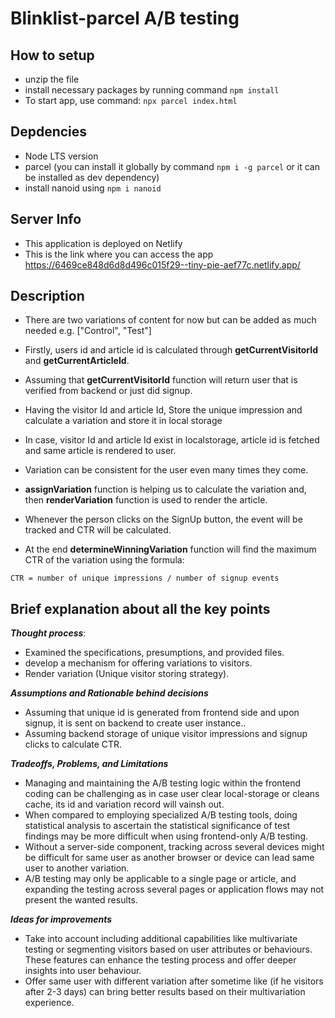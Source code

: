 # Blinklist-parcel A/B testing

## How to setup

- unzip the file
- install necessary packages by running command `npm install`
- To start app, use command: `npx parcel index.html`

## Depdencies

- Node LTS version
- parcel (you can install it globally by command `npm i -g parcel` or it can be installed as dev dependency)
- install nanoid using `npm i nanoid`

## Server Info

- This application is deployed on Netlify
- This is the link where you can access the app https://6469ce848d6d8d496c015f29--tiny-pie-aef77c.netlify.app/

## Description

- There are two variations of content for now but can be added as much needed e.g. ["Control", "Test"]

- Firstly, users id and article id is calculated through **getCurrentVisitorId** and **getCurrentArticleId**.

- Assuming that **getCurrentVisitorId** function will return user that is verified from backend or just did signup.

- Having the visitor Id and article Id, Store the unique impression and calculate a variation and store it in local storage

- In case, visitor Id and article Id exist in localstorage, article id is fetched and same article is rendered to user.

- Variation can be consistent for the user even many times they come.

- **assignVariation** function is helping us to calculate the variation and, then **renderVariation** function is used to render the article.

- Whenever the person clicks on the SignUp button, the event will be tracked and CTR will be calculated.

- At the end **determineWinningVariation** function will find the maximum CTR of the variation using the formula:

`CTR = number of unique impressions / number of signup events`


## Brief explanation about all the key points

**_Thought process_**:

- Examined the specifications, presumptions, and provided files.
- develop a mechanism for offering variations to visitors.
- Render variation (Unique visitor storing strategy).

**_Assumptions and Rationable behind decisions_**

- Assuming that unique id is generated from frontend side and upon signup, it is sent on backend to create user instance..
- Assuming backend storage of unique visitor impressions and signup clicks to calculate CTR.

**_Tradeoffs, Problems, and Limitations_**

- Managing and maintaining the A/B testing logic within the frontend coding can be challenging as in case user clear local-storage or cleans cache, its id and variation record will vainsh out.
- When compared to employing specialized A/B testing tools, doing statistical analysis to ascertain the statistical significance of test findings may be more difficult when using frontend-only A/B testing.
- Without a server-side component, tracking across several devices might be difficult for same user as another browser or device can lead same user to another variation.
- A/B testing may only be applicable to a single page or article, and expanding the testing across several pages or application flows may not present the wanted results.

**_Ideas for improvements_**

- Take into account including additional capabilities like multivariate testing or segmenting visitors based on user attributes or behaviours. These features can enhance the testing process and offer deeper insights into user behaviour.
- Offer same user with different variation after sometime like (if he visitors after 2-3 days) can bring better results based on their multivariation experience.
